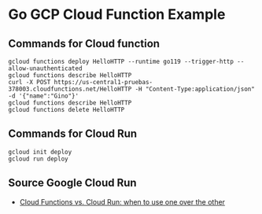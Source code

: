 # Go GCP Cloud Function Example

## Commands for Cloud function

````shell
gcloud functions deploy HelloHTTP --runtime go119 --trigger-http --allow-unauthenticated
gcloud functions describe HelloHTTP
curl -X POST https://us-central1-pruebas-378003.cloudfunctions.net/HelloHTTP -H "Content-Type:application/json"  -d '{"name":"Gino"}'
gcloud functions describe HelloHTTP
gcloud functions delete HelloHTTP
````

## Commands for Cloud Run

````shell
gcloud init deploy
gcloud run deploy
````

## Source Google Cloud Run

* [Cloud Functions vs. Cloud Run: when to use one over the other](https://cloud.google.com/blog/products/serverless/cloud-run-vs-cloud-functions-for-serverless)
